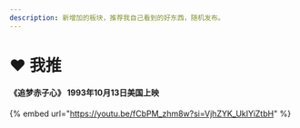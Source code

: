 ```yaml
---
description: 新增加的板块，推荐我自己看到的好东西，随机发布。
---
```


# ❤ 我推

#### 《追梦赤子心》 1993年10月13日美国上映

{% embed url="https://youtu.be/fCbPM_zhm8w?si=VjhZYK_UkIYiZtbH" %}
